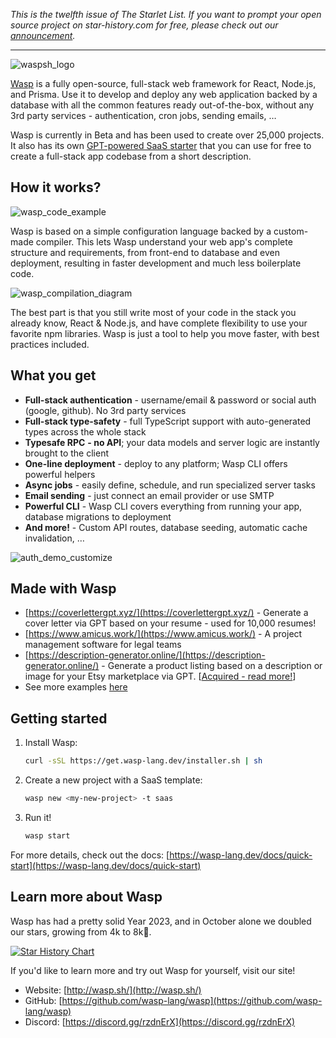 _This is the twelfth issue of The Starlet List. If you want to prompt your open source project on star-history.com for free, please check out our [announcement](/blog/list-your-open-source-project)._

---

![waspsh_logo](/assets/blog/wasp/waspsh_logo.webp)

[Wasp](https://wasp-lang.dev/) is a fully open-source, full-stack web framework for React, Node.js, and Prisma. Use it to develop and deploy any web application backed by a database with all the common features ready out-of-the-box, without any 3rd party services - authentication, cron jobs, sending emails, …

Wasp is currently in Beta and has been used to create over 25,000 projects. It also has its own [GPT-powered SaaS starter](https://usemage.ai/) that you can use for free to create a full-stack app codebase from a short description.

## How it works?

![wasp_code_example](/assets/blog/wasp/wasp_code_example.webp)

Wasp is based on a simple configuration language backed by a custom-made compiler. This lets Wasp understand your web app's complete structure and requirements, from front-end to database and even deployment, resulting in faster development and much less boilerplate code.

![wasp_compilation_diagram](/assets/blog/wasp/wasp_compilation_diagram.webp)

The best part is that you still write most of your code in the stack you already know, React & Node.js, and have complete flexibility to use your favorite npm libraries. Wasp is just a tool to help you move faster, with best practices included.

## What you get

-   **Full-stack authentication** - username/email & password or social auth (google, github). No 3rd party services
-   **Full-stack type-safety** - full TypeScript support with auto-generated types across the whole stack
-   **Typesafe RPC** **- no API**; your data models and server logic are instantly brought to the client
-   **One-line deployment** - deploy to any platform; Wasp CLI offers powerful helpers
-   **Async jobs** - easily define, schedule, and run specialized server tasks
-   **Email sending** - just connect an email provider or use SMTP
-   **Powerful CLI** - Wasp CLI covers everything from running your app, database migrations to deployment
-   **And more!** - Custom API routes, database seeding, automatic cache invalidation, …

![auth_demo_customize](/assets/blog/wasp/auth_demo_customize.webp)

## Made with Wasp

-   [https://coverlettergpt.xyz/](https://coverlettergpt.xyz/) - Generate a cover letter via GPT based on your resume - used for 10,000 resumes!
-   [https://www.amicus.work/](https://www.amicus.work/) - A project management software for legal teams
-   [https://description-generator.online/](https://description-generator.online/) - Generate a product listing based on a description or image for your Etsy marketplace via GPT. [[Acquired - read more!](https://dev.to/wasp/from-idea-to-exit-building-and-selling-an-ai-powered-saas-in-5-months-27d9)]
-   See more examples [here](https://wasp-lang.dev/#examples)

## Getting started

1. Install Wasp:

    ```bash
    curl -sSL https://get.wasp-lang.dev/installer.sh | sh
    ```

2. Create a new project with a SaaS template:

    ```bash
    wasp new <my-new-project> -t saas
    ```

3. Run it!

    ```bash
    wasp start
    ```

For more details, check out the docs: [https://wasp-lang.dev/docs/quick-start](https://wasp-lang.dev/docs/quick-start)

## Learn more about Wasp

Wasp has had a pretty solid Year 2023, and in October alone we doubled our stars, growing from 4k to 8k🚀.

[![Star History Chart](https://api.star-history.com/svg?repos=wasp-lang/wasp&type=Date)](https://star-history.com/#wasp-lang/wasp&Date)

If you'd like to learn more and try out Wasp for yourself, visit our site!

-   Website: [http://wasp.sh/](http://wasp.sh/)
-   GitHub: [https://github.com/wasp-lang/wasp](https://github.com/wasp-lang/wasp)
-   Discord: [https://discord.gg/rzdnErX](https://discord.gg/rzdnErX)
